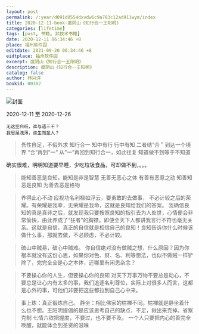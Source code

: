 ```yaml
---
layout: post
permalink: /:year/d091d0554dxvdw6c9a783c12ad911wym/index
title: 2020-12-11-book-度阴山《知行合一王阳明》
categories: [lifetime]
tags: [post, 书籍, 非技术书籍]
date: 2020-12-11 06:34:46 +8
place: 福州软件园
editdate: 2021-09-20 06:34:46 +8
eidtplace: 福州软件园
excerpt: 度阴山《知行合一王阳明》
description: 度阴山《知行合一王阳明》
catalog: false
author: 林兴洋
bookid: 00302
---
```


![封面](https://gitee.com/linxingyang/at-2020-10-02-image/raw/master/image/T-talks/image/2020/books/wym.jpg)

2020-12-11 至 2020-12-26

```
无这空白纸，谁与语三千？
我思虽浅薄，谁生而圣人？
```


> 吾性自足，不假外求
> 知行合一
> 知中有行
> 行中有知
> 二者结“合＂到达一个境界
> “合“再到“一“
> 从“一“再回到知行合一，如此往复
> 知道做不到等于不知道

确实很难，明明知道要早睡，少吃垃圾食品，可却做不到，。。。

> 能知善恶是良知，能知是非是智慧
> 无善无恶心之体
> 有善有恶意之动
> 知善知恶是良知
> 为善去恶是格物


> 养得此心不动
> 应视功名利禄如浮云，要勇敢的去做事， 不必计较之后的荣耀。有荣耀是我幸，无荣耀是我命，这就是良知给我们的答案。
> 我确信良知的真是真非之后，就发现我只要按照良知的指引去为人处世，心情便会非常愉快，由此养成了“狂者”的胸襟。即便全天下人都讲我言行不符也毫无关系。这就是自信，真正的自信就是相信自己的良知！良知告诉你什么时候该做什么事，那就去做，不必顾虑，不必计较。


>  破山中贼易，破心中贼难。
>  你自信绝对没有做贼之想，什么原因？因为你根本就没有这份心思，如果你对色、财、名、利等想法，也似不做贼一样铲除了，完完全全是心之本体，还哪里有闲思杂念？


>  不要操心你的人生，但要操心你的良知
>  对天下万事万物不要总是动心，不要总是让心内有太多的事，我们追逐名利尊位，实际上对很多人而言，这都是心外的事，可他们非要把这些都拉到自己心中来。


>  事上炼：真正锻炼自己。
>  静坐：相比佛家的枯禅不同。枯禅就是静坐着什么也不想。王阳明提倡的是应该思考自己的缺点，不足，揪出来克掉。省察克制
>  七情六欲把握度，不要过，也不要不及。
>  一个人只要把内心的善完全唤醒，就能体会到圣贤的滋味


